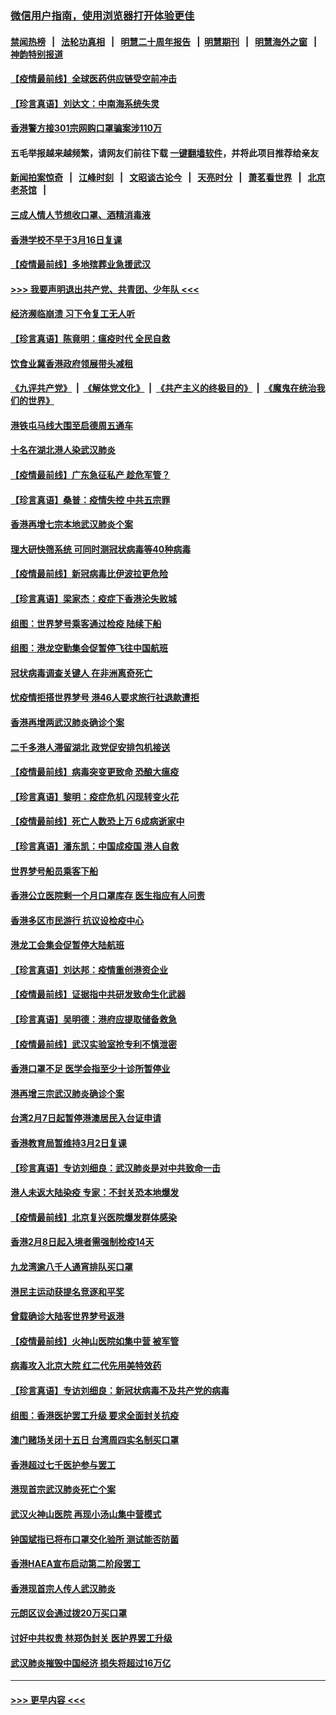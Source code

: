 ### [微信用户指南，使用浏览器打开体验更佳](https://github.com/gfw-breaker/banned-news1/blob/master/indexes/wechat-guide.md?t=0)
#### [禁闻热榜](热点新闻.md?t=0)  &nbsp;&nbsp;|&nbsp;&nbsp; [法轮功真相](https://github.com/gfw-breaker/truth/blob/master/README.md?t=0) &nbsp;&nbsp;|&nbsp;&nbsp; [明慧二十周年报告](https://github.com/gfw-breaker/mh-reports/blob/master/README.md?t=0) &nbsp;&nbsp;|&nbsp;&nbsp;[明慧期刊](https://github.com/gfw-breaker/mh-qikan) &nbsp;&nbsp;|&nbsp;&nbsp; [明慧海外之窗](https://github.com/gfw-breaker/mh-news/blob/master/README.md?t=0) &nbsp;&nbsp;|&nbsp;&nbsp; [神韵特别报道](https://github.com/gfw-breaker/mh-news/blob/master/shenyun.md?t=0)
#### [【疫情最前线】全球医药供应链受空前冲击](../pages/nsc415/n11869614.md?t=02161844) 
#### [【珍言真语】刘达文：中南海系统失灵](../pages/nsc415/n11869465.md?t=02161844) 
#### [香港警方接301宗网购口罩骗案涉110万](../pages/nsc415/n11867572.md?t=02161844) 
#### 五毛举报越来越频繁，请网友们前往下载 [一键翻墙软件](https://github.com/gfw-breaker/ssr-accounts)，并将此项目推荐给亲友
#### [新闻拍案惊奇](https://github.com/gfw-breaker/banned-news1/blob/master/pages/link4.md) &nbsp;&nbsp;|&nbsp;&nbsp; [江峰时刻](https://github.com/gfw-breaker/banned-news1/blob/master/pages/link4.md) &nbsp;&nbsp;|&nbsp;&nbsp; [文昭谈古论今](https://github.com/gfw-breaker/banned-news1/blob/master/pages/link4.md) &nbsp;&nbsp;|&nbsp;&nbsp; [天亮时分](https://github.com/gfw-breaker/banned-news1/blob/master/pages/link4.md) &nbsp;&nbsp;|&nbsp;&nbsp; [萧茗看世界](https://github.com/gfw-breaker/banned-news1/blob/master/pages/link4.md) &nbsp;&nbsp;|&nbsp;&nbsp; [北京老茶馆](https://github.com/gfw-breaker/banned-news1/blob/master/pages/link4.md) &nbsp;&nbsp;|&nbsp;&nbsp; 
#### [三成人情人节想收口罩、酒精消毒液](../pages/nsc415/n11867523.md?t=02161844) 
#### [香港学校不早于3月16日复课](../pages/nsc415/n11867498.md?t=02161844) 
#### [【疫情最前线】多地殡葬业急援武汉](../pages/nsc415/n11866914.md?t=02161844) 
#### [>>> 我要声明退出共产党、共青团、少年队 <<<](https://github.com/begood0513/goodnews/blob/master/quit/letter.md) 
#### [经济濒临崩溃 习下令复工无人听](../pages/nsc415/n11867269.md?t=02161844) 
#### [【珍言真语】陈竟明：瘟疫时代 全民自救](../pages/nsc415/n11866765.md?t=02161844) 
#### [饮食业冀香港政府领展带头减租](../pages/nsc415/n11864876.md?t=02161844) 
#### [《九评共产党》](https://github.com/begood0513/9ping.md/blob/master/README.md) &nbsp;|&nbsp; [《解体党文化》](../../../../jtdwh.md/blob/master/README.md)  &nbsp;|&nbsp; [《共产主义的终极目的》](../../../../gczydzjmd.md/blob/master/README.md) &nbsp;|&nbsp; [《魔鬼在统治我们的世界》](../../../../mgztzwmdsj.md/blob/master/README.md) 
#### [港铁屯马线大围至启德周五通车](../pages/nsc415/n11864842.md?t=02161844) 
#### [十名在湖北港人染武汉肺炎](../pages/nsc415/n11864807.md?t=02161844) 
#### [【疫情最前线】广东急征私产 趁危军管？](../pages/nsc415/n11864205.md?t=02161844) 
#### [【珍言真语】桑普：疫情失控 中共五宗罪](../pages/nsc415/n11864157.md?t=02161844) 
#### [香港再增七宗本地武汉肺炎个案](../pages/nsc415/n11862405.md?t=02161844) 
#### [理大研快筛系统 可同时测冠状病毒等40种病毒](../pages/nsc415/n11862376.md?t=02161844) 
#### [【疫情最前线】新冠病毒比伊波拉更危险](../pages/nsc415/n11862199.md?t=02161844) 
#### [【珍言真语】梁家杰：疫症下香港沦失败城](../pages/nsc415/n11861588.md?t=02161844) 
#### [组图：世界梦号乘客通过检疫 陆续下船](../pages/nsc415/n11858302.md?t=02161844) 
#### [组图：港龙空勤集会促暂停飞往中国航班](../pages/nsc415/n11858190.md?t=02161844) 
#### [冠状病毒调查关键人 在非洲离奇死亡](../pages/nsc415/n11859798.md?t=02161844) 
#### [忧疫情拒搭世界梦号 港46人要求旅行社退款遭拒](../pages/nsc415/n11859849.md?t=02161844) 
#### [香港再增两武汉肺炎确诊个案](../pages/nsc415/n11859833.md?t=02161844) 
#### [二千多港人滞留湖北 政党促安排包机接送](../pages/nsc415/n11859831.md?t=02161844) 
#### [【疫情最前线】病毒突变更致命 恐酿大瘟疫](../pages/nsc415/n11859604.md?t=02161844) 
#### [【珍言真语】黎明：疫症危机 闪现转变火花](../pages/nsc415/n11859199.md?t=02161844) 
#### [【疫情最前线】死亡人数恐上万 6成病逝家中](../pages/nsc415/n11856687.md?t=02161844) 
#### [【珍言真语】潘东凯：中国成疫国 港人自救](../pages/nsc415/n11856962.md?t=02161844) 
#### [世界梦号船员乘客下船](../pages/nsc415/n11856883.md?t=02161844) 
#### [香港公立医院剩一个月口罩库存 医生指应有人问责](../pages/nsc415/n11856875.md?t=02161844) 
#### [香港多区市民游行 抗议设检疫中心](../pages/nsc415/n11856866.md?t=02161844) 
#### [港龙工会集会促暂停大陆航班](../pages/nsc415/n11856840.md?t=02161844) 
#### [【珍言真语】刘达邦：疫情重创港资企业](../pages/nsc415/n11854274.md?t=02161844) 
#### [【疫情最前线】证据指中共研发致命生化武器](../pages/nsc415/n11853087.md?t=02161844) 
#### [【珍言真语】吴明德：港府应提取储备救急](../pages/nsc415/n11852734.md?t=02161844) 
#### [【疫情最前线】武汉实验室抢专利不慎泄密](../pages/nsc415/n11850310.md?t=02161844) 
#### [香港口罩不足 医学会指至少十诊所暂停业](../pages/nsc415/n11850301.md?t=02161844) 
#### [港再增三宗武汉肺炎确诊个案](../pages/nsc415/n11850328.md?t=02161844) 
#### [台湾2月7日起暂停港澳居民入台证申请](../pages/nsc415/n11850304.md?t=02161844) 
#### [香港教育局暂维持3月2日复课](../pages/nsc415/n11850260.md?t=02161844) 
#### [【珍言真语】专访刘细良：武汉肺炎是对中共致命一击](../pages/nsc415/n11849934.md?t=02161844) 
#### [港人未返大陆染疫 专家：不封关恐本地爆发](../pages/nsc415/n11848021.md?t=02161844) 
#### [【疫情最前线】北京复兴医院爆发群体感染](../pages/nsc415/n11847626.md?t=02161844) 
#### [香港2月8日起入境者需强制检疫14天](../pages/nsc415/n11847658.md?t=02161844) 
#### [九龙湾逾八千人通宵排队买口罩](../pages/nsc415/n11847647.md?t=02161844) 
#### [港民主运动获提名竞逐和平奖](../pages/nsc415/n11847633.md?t=02161844) 
#### [曾载确诊大陆客世界梦号返港](../pages/nsc415/n11847608.md?t=02161844) 
#### [【疫情最前线】火神山医院如集中营 被军管](../pages/nsc415/n11847524.md?t=02161844) 
#### [病毒攻入北京大院 红二代先用美特效药](../pages/nsc415/n11847427.md?t=02161844) 
#### [【珍言真语】专访刘细良：新冠状病毒不及共产党的病毒](../pages/nsc415/n11847164.md?t=02161844) 
#### [组图：香港医护罢工升级 要求全面封关抗疫](../pages/nsc415/n11844107.md?t=02161844) 
#### [澳门赌场关闭十五日 台湾周四实名制买口罩](../pages/nsc415/n11845083.md?t=02161844) 
#### [香港超过七千医护参与罢工](../pages/nsc415/n11845051.md?t=02161844) 
#### [港现首宗武汉肺炎死亡个案](../pages/nsc415/n11844998.md?t=02161844) 
#### [武汉火神山医院 再现小汤山集中营模式](../pages/nsc415/n11844763.md?t=02161844) 
#### [钟国斌指已将布口罩交化验所 测试能否防菌](../pages/nsc415/n11842783.md?t=02161844) 
#### [香港HAEA宣布启动第二阶段罢工](../pages/nsc415/n11842723.md?t=02161844) 
#### [香港现首宗人传人武汉肺炎](../pages/nsc415/n11842766.md?t=02161844) 
#### [元朗区议会通过拨20万买口罩](../pages/nsc415/n11842754.md?t=02161844) 
#### [讨好中共权贵 林郑伪封关 医护界罢工升级](../pages/nsc415/n11842359.md?t=02161844) 
#### [武汉肺炎摧毁中国经济 损失将超过16万亿](../pages/nsc415/n11839723.md?t=02161844) 

----
#### [ >>> 更早内容 <<< ](../indexes/nsc415-earlier.md)
